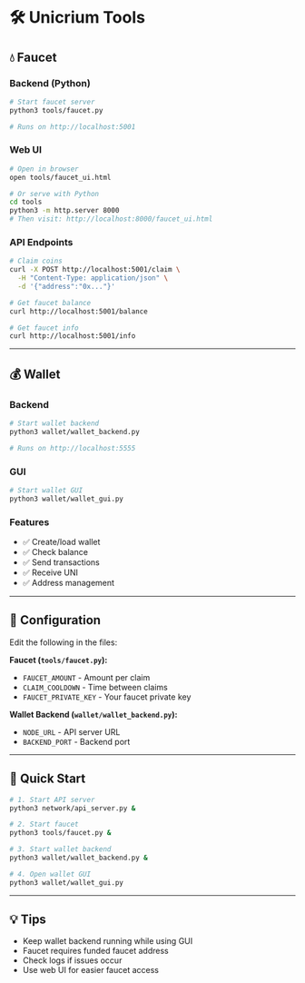 # 🛠️ Unicrium Tools

## 💧 Faucet

### Backend (Python)
```bash
# Start faucet server
python3 tools/faucet.py

# Runs on http://localhost:5001
```

### Web UI
```bash
# Open in browser
open tools/faucet_ui.html

# Or serve with Python
cd tools
python3 -m http.server 8000
# Then visit: http://localhost:8000/faucet_ui.html
```

### API Endpoints
```bash
# Claim coins
curl -X POST http://localhost:5001/claim \
  -H "Content-Type: application/json" \
  -d '{"address":"0x..."}'

# Get faucet balance
curl http://localhost:5001/balance

# Get faucet info
curl http://localhost:5001/info
```

---

## 💰 Wallet

### Backend
```bash
# Start wallet backend
python3 wallet/wallet_backend.py

# Runs on http://localhost:5555
```

### GUI
```bash
# Start wallet GUI
python3 wallet/wallet_gui.py
```

### Features
- ✅ Create/load wallet
- ✅ Check balance
- ✅ Send transactions
- ✅ Receive UNI
- ✅ Address management

---

## 📝 Configuration

Edit the following in the files:

**Faucet (`tools/faucet.py`):**
- `FAUCET_AMOUNT` - Amount per claim
- `CLAIM_COOLDOWN` - Time between claims
- `FAUCET_PRIVATE_KEY` - Your faucet private key

**Wallet Backend (`wallet/wallet_backend.py`):**
- `NODE_URL` - API server URL
- `BACKEND_PORT` - Backend port

---

## 🚀 Quick Start

```bash
# 1. Start API server
python3 network/api_server.py &

# 2. Start faucet
python3 tools/faucet.py &

# 3. Start wallet backend
python3 wallet/wallet_backend.py &

# 4. Open wallet GUI
python3 wallet/wallet_gui.py
```

---

## 💡 Tips

- Keep wallet backend running while using GUI
- Faucet requires funded faucet address
- Check logs if issues occur
- Use web UI for easier faucet access
